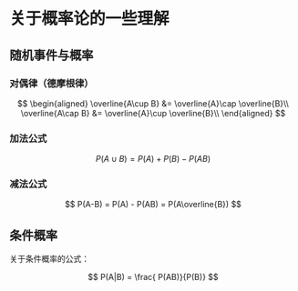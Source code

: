 # 关于概率论的一些理解

[annotation]: <id> (5378ae77-8d90-4d3f-b400-8b8b7aafcd53)
[annotation]: <status> (protect)
[annotation]: <create_time> (2019-05-07 11:01:33)
[annotation]: <category> (数学理论)
[annotation]: <tags> (概率论与数理统计)
[annotation]: <comments> (false)


## 随机事件与概率

### 对偶律（德摩根律）

$$
\begin{aligned}
\overline{A\cup B} &= \overline{A}\cap \overline{B}\\ 
\overline{A\cap B} &= \overline{A}\cup \overline{B}\\ 
\end{aligned}
$$

### 加法公式

$$
P(A \cup B) = P(A) + P(B) - P(AB)
$$

### 减法公式

$$
P(A-B) = P(A) - P(AB) = P(A\overline{B})
$$

## 条件概率

关于条件概率的公式：

$$
P(A|B) = \frac{ P(AB)}{P(B)}
$$

